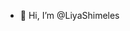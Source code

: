 - 👋 Hi, I’m @LiyaShimeles

<!---
LiyaShimeles/LiyaShimeles is a ✨ special ✨ repository because its `README.md` (this file) appears on your GitHub profile.
You can click the Preview link to take a look at your changes.
--->
